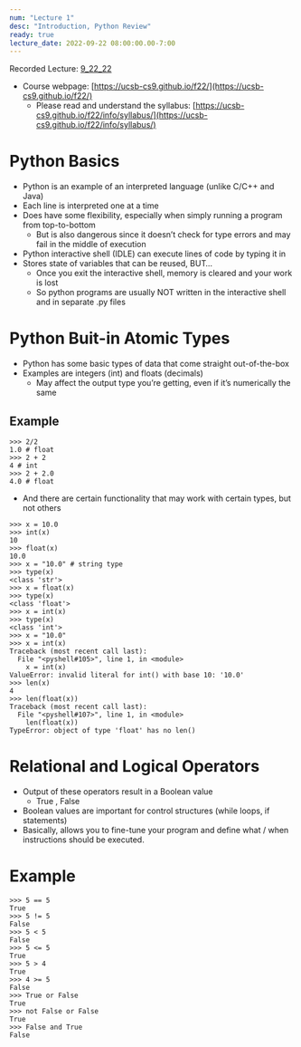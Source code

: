 ```yaml
---
num: "Lecture 1"
desc: "Introduction, Python Review"
ready: true
lecture_date: 2022-09-22 08:00:00.00-7:00
---
```


Recorded Lecture: [9_22_22](https://drive.google.com/file/d/1ZCVJJpj8Q4Fu2AopHjHrY5dJJP_wU4_0/view?usp=sharing)

* Course webpage: [https://ucsb-cs9.github.io/f22/](https://ucsb-cs9.github.io/f22/)
	* Please read and understand the syllabus: [https://ucsb-cs9.github.io/f22/info/syllabus/](https://ucsb-cs9.github.io/f22/info/syllabus/)

# Python Basics

* Python is an example of an interpreted language (unlike C/C++ and Java)
* Each line is interpreted one at a time
* Does have some flexibility, especially when simply running a program from top-to-bottom
	* But is also dangerous since it doesn’t check for type errors and may fail in the middle of execution
* Python interactive shell (IDLE) can execute lines of code by typing it in
* Stores state of variables that can be reused, BUT…
	* Once you exit the interactive shell, memory is cleared and your work is lost
	* So python programs are usually NOT written in the interactive shell and in separate .py files

# Python Buit-in Atomic Types

* Python has some basic types of data that come straight out-of-the-box
* Examples are integers (int) and floats (decimals)
	* May affect the output type you’re getting, even if it’s numerically the same

## Example

```
>>> 2/2
1.0 # float
>>> 2 + 2
4 # int
>>> 2 + 2.0
4.0 # float
```

* And there are certain functionality that may work with certain types, but not others

```
>>> x = 10.0
>>> int(x)
10
>>> float(x)
10.0
>>> x = "10.0" # string type
>>> type(x)
<class 'str'>
>>> x = float(x)
>>> type(x)
<class 'float'>
>>> x = int(x)
>>> type(x)
<class 'int'>
>>> x = "10.0"
>>> x = int(x)
Traceback (most recent call last):
  File "<pyshell#105>", line 1, in <module>
    x = int(x)
ValueError: invalid literal for int() with base 10: '10.0'
>>> len(x)
4
>>> len(float(x))
Traceback (most recent call last):
  File "<pyshell#107>", line 1, in <module>
    len(float(x))
TypeError: object of type 'float' has no len()
```

# Relational and Logical Operators

* Output of these operators result in a Boolean value
	* True , False
* Boolean values are important for control structures (while loops, if statements)
* Basically, allows you to fine-tune your program and define what / when instructions should be executed.

# Example

```
>>> 5 == 5
True
>>> 5 != 5
False
>>> 5 < 5
False
>>> 5 <= 5
True
>>> 5 > 4
True
>>> 4 >= 5
False
>>> True or False
True
>>> not False or False
True
>>> False and True
False
```
